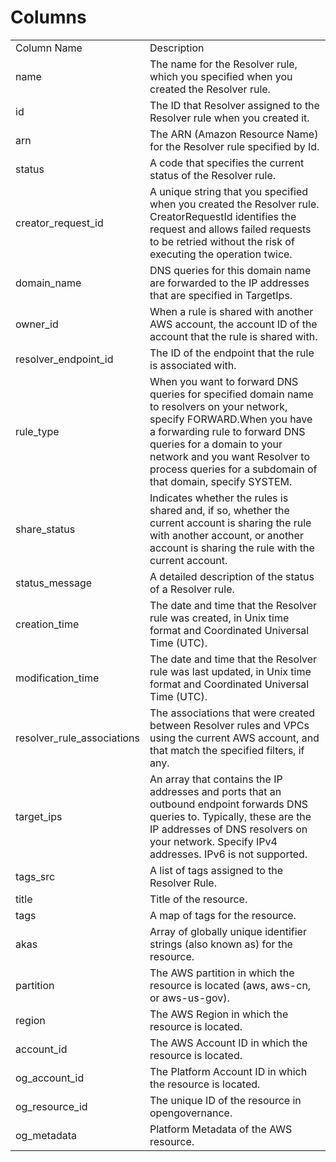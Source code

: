 # Columns  

<table>
	<tr><td>Column Name</td><td>Description</td></tr>
	<tr><td>name</td><td>The name for the Resolver rule, which you specified when you created the Resolver rule.</td></tr>
	<tr><td>id</td><td>The ID that Resolver assigned to the Resolver rule when you created it.</td></tr>
	<tr><td>arn</td><td>The ARN (Amazon Resource Name) for the Resolver rule specified by Id.</td></tr>
	<tr><td>status</td><td>A code that specifies the current status of the Resolver rule.</td></tr>
	<tr><td>creator_request_id</td><td>A unique string that you specified when you created the Resolver rule. CreatorRequestId identifies the request and allows failed requests to be retried without the risk of executing the operation twice.</td></tr>
	<tr><td>domain_name</td><td>DNS queries for this domain name are forwarded to the IP addresses that are specified in TargetIps.</td></tr>
	<tr><td>owner_id</td><td>When a rule is shared with another AWS account, the account ID of the account that the rule is shared with.</td></tr>
	<tr><td>resolver_endpoint_id</td><td>The ID of the endpoint that the rule is associated with.</td></tr>
	<tr><td>rule_type</td><td>When you want to forward DNS queries for specified domain name to resolvers on your network, specify FORWARD.When you have a forwarding rule to forward DNS queries for a domain to your network and you want Resolver to process queries for a subdomain of that domain, specify SYSTEM.</td></tr>
	<tr><td>share_status</td><td>Indicates whether the rules is shared and, if so, whether the current account is sharing the rule with another account, or another account is sharing the rule with the current account.</td></tr>
	<tr><td>status_message</td><td>A detailed description of the status of a Resolver rule.</td></tr>
	<tr><td>creation_time</td><td>The date and time that the Resolver rule was created, in Unix time format and Coordinated Universal Time (UTC).</td></tr>
	<tr><td>modification_time</td><td>The date and time that the Resolver rule was last updated, in Unix time format and Coordinated Universal Time (UTC).</td></tr>
	<tr><td>resolver_rule_associations</td><td>The associations that were created between Resolver rules and VPCs using the current AWS account, and that match the specified filters, if any.</td></tr>
	<tr><td>target_ips</td><td>An array that contains the IP addresses and ports that an outbound endpoint forwards DNS queries to. Typically, these are the IP addresses of DNS resolvers on your network. Specify IPv4 addresses. IPv6 is not supported.</td></tr>
	<tr><td>tags_src</td><td>A list of tags assigned to the Resolver Rule.</td></tr>
	<tr><td>title</td><td>Title of the resource.</td></tr>
	<tr><td>tags</td><td>A map of tags for the resource.</td></tr>
	<tr><td>akas</td><td>Array of globally unique identifier strings (also known as) for the resource.</td></tr>
	<tr><td>partition</td><td>The AWS partition in which the resource is located (aws, aws-cn, or aws-us-gov).</td></tr>
	<tr><td>region</td><td>The AWS Region in which the resource is located.</td></tr>
	<tr><td>account_id</td><td>The AWS Account ID in which the resource is located.</td></tr>
	<tr><td>og_account_id</td><td>The Platform Account ID in which the resource is located.</td></tr>
	<tr><td>og_resource_id</td><td>The unique ID of the resource in opengovernance.</td></tr>
	<tr><td>og_metadata</td><td>Platform Metadata of the AWS resource.</td></tr>
</table>